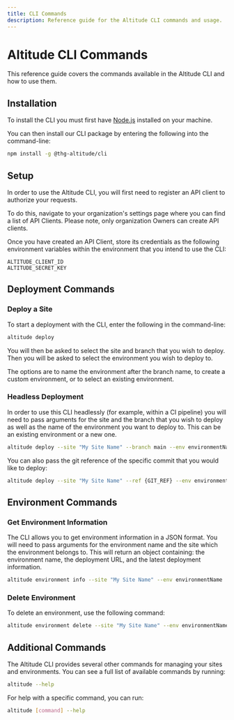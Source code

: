 ```yaml
---
title: CLI Commands
description: Reference guide for the Altitude CLI commands and usage.
---
```


# Altitude CLI Commands

This reference guide covers the commands available in the Altitude CLI and how to use them.

## Installation

To install the CLI you must first have [Node.js](https://nodejs.org/en) installed on your machine.

You can then install our CLI package by entering the following into the command-line:

```bash
npm install -g @thg-altitude/cli
```

## Setup

In order to use the Altitude CLI, you will first need to register an API client to authorize your requests.

To do this, navigate to your organization's settings page where you can find a list of API Clients. Please note, only organization Owners can create API clients.

Once you have created an API Client, store its credentials as the following environment variables within the environment that you intend to use the CLI:

```
ALTITUDE_CLIENT_ID
ALTITUDE_SECRET_KEY
```

## Deployment Commands

### Deploy a Site

To start a deployment with the CLI, enter the following in the command-line:

```bash
altitude deploy
```

You will then be asked to select the site and branch that you wish to deploy. Then you will be asked to select the environment you wish to deploy to.

The options are to name the environment after the branch name, to create a custom environment, or to select an existing environment.

### Headless Deployment

In order to use this CLI headlessly (for example, within a CI pipeline) you will need to pass arguments for the site and the branch that you wish to deploy as well as the name of the environment you want to deploy to. This can be an existing environment or a new one.

```bash
altitude deploy --site "My Site Name" --branch main --env environmentName
```

You can also pass the git reference of the specific commit that you would like to deploy:

```bash
altitude deploy --site "My Site Name" --ref {GIT_REF} --env environmentName
```

## Environment Commands

### Get Environment Information

The CLI allows you to get environment information in a JSON format. You will need to pass arguments for the environment name and the site which the environment belongs to. This will return an object containing: the environment name, the deployment URL, and the latest deployment information.

```bash
altitude environment info --site "My Site Name" --env environmentName
```

### Delete Environment

To delete an environment, use the following command:

```bash
altitude environment delete --site "My Site Name" --env environmentName
```

## Additional Commands

The Altitude CLI provides several other commands for managing your sites and environments. You can see a full list of available commands by running:

```bash
altitude --help
```

For help with a specific command, you can run:

```bash
altitude [command] --help